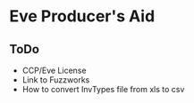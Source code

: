 # Eve Producer's Aid

## ToDo
* CCP/Eve License
* Link to Fuzzworks
* How to convert InvTypes file from xls to csv